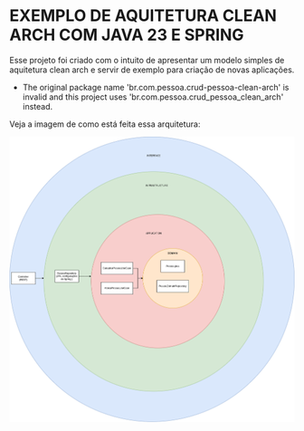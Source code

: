 # EXEMPLO DE AQUITETURA CLEAN ARCH COM JAVA 23 E SPRING

Esse projeto foi criado com o intuito de apresentar um modelo simples de aquitetura clean arch e servir de exemplo para criação de novas aplicações.

* The original package name 'br.com.pessoa.crud-pessoa-clean-arch' is invalid and this project uses 'br.com.pessoa.crud_pessoa_clean_arch' instead.

Veja a imagem de como está feita essa arquitetura:


![desenho_solucao.png](desenho_solucao.png)